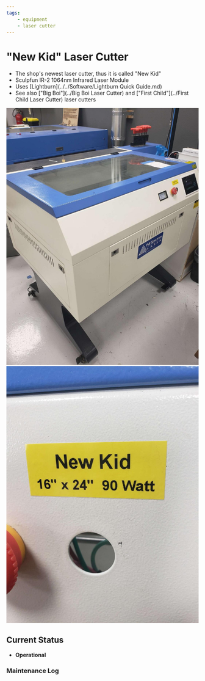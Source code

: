 ```yaml
---
tags:
    - equipment
    - laser cutter
---
```

# "New Kid"  Laser Cutter

* The shop's newest laser cutter, thus it is called "New Kid"
* Sculpfun IR-2 1064nm Infrared Laser Module
* Uses [Lightburn](../../Software/Lightburn Quick Guide.md)
* See also ["Big Boi"](../Big Boi Laser Cutter) and ["First Child"](../First Child Laser Cutter) laser cutters

![ ](../images/lasercutters/new.kid.far.jpg)
![ ](../images/lasercutters/new.kid.close.jpg)

## Current Status

- **Operational**
  
### Maintenance Log
